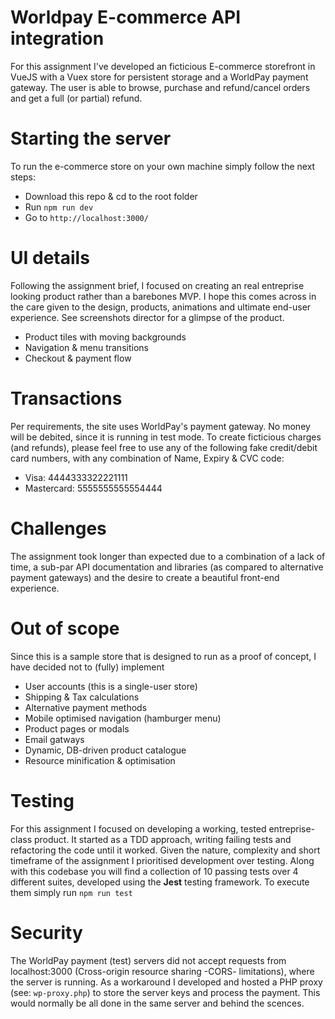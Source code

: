 # Worldpay E-commerce API integration
For this assignment I've developed an ficticious E-commerce storefront in VueJS with a Vuex store for persistent storage and a WorldPay payment gateway. The user is able to browse, purchase and refund/cancel orders and get a full (or partial) refund.

# Starting the server
To run the e-commerce store on your own machine simply follow the next steps:
 - Download this repo & cd to the root folder
 - Run `npm run dev`
 - Go to `http://localhost:3000/`

# UI details
Following the assignment brief, I focused on creating an real entreprise looking product rather than a barebones MVP. I hope this comes across in the care given to the design, products, animations and ultimate end-user experience. See screenshots director for a glimpse of the product.
 - Product tiles with moving backgrounds
 - Navigation & menu transitions
 - Checkout & payment flow

# Transactions
Per requirements, the site uses WorldPay's payment gateway. No money will be debited, since it is running in test mode. To create ficticious charges (and refunds), please feel free to use any of the following fake credit/debit card numbers, with any combination of Name, Expiry & CVC code:
 - Visa: 4444333322221111
 - Mastercard: 5555555555554444

# Challenges
The assignment took longer than expected due to a combination of a lack of time, a sub-par API documentation and libraries (as compared to alternative payment gateways) and the desire to create a beautiful front-end experience. 

# Out of scope
Since this is a sample store that is designed to run as a proof of concept, I have decided not to (fully) implement
 - User accounts (this is a single-user store)
 - Shipping & Tax calculations
 - Alternative payment methods
 - Mobile optimised navigation (hamburger menu)
 - Product pages or modals
 - Email gatways
 - Dynamic, DB-driven product catalogue
 - Resource minification & optimisation

# Testing
For this assignment I focused on developing a working, tested entreprise-class product. It started as a TDD approach, writing failing tests and refactoring the code until it worked. Given the nature, complexity and short timeframe of the assignment I prioritised development over testing. Along with this codebase you will find a collection of 10 passing tests over 4 different suites, developed using the **Jest** testing framework. To execute them simply run `npm run test`

# Security
The WorldPay payment (test) servers did not accept requests from localhost:3000 (Cross-origin resource sharing -CORS- limitations), where the server is running. As a workaround I developed and hosted a PHP proxy (see: `wp-proxy.php`) to store the server keys and process the payment. This would normally be all done in the same server and behind the scences.